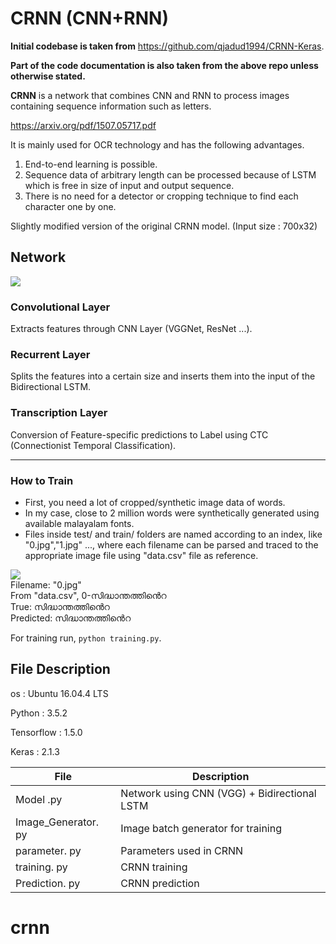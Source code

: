 # CRNN (CNN+RNN) 

**Initial codebase is taken from** https://github.com/qjadud1994/CRNN-Keras.

**Part of the code documentation is also taken from the above repo unless otherwise stated.**

**CRNN** is a network that combines CNN and RNN to process images containing sequence information such as letters.

https://arxiv.org/pdf/1507.05717.pdf

It is mainly used for OCR technology and has the following advantages.
1. End-to-end learning is possible.
2. Sequence data of arbitrary length can be processed because of LSTM which is free in size of input and output sequence.
3. There is no need for a detector or cropping technique to find each character one by one.


Slightly modified version of the original CRNN model.
(Input size : 700x32)

## Network

![](photo/Network.jpg)

### Convolutional Layer
Extracts features through CNN Layer (VGGNet, ResNet ...).

### Recurrent Layer
Splits the features into a certain size and inserts them into the input of the Bidirectional LSTM.

### Transcription Layer

Conversion of Feature-specific predictions to Label using CTC (Connectionist Temporal Classification).

- - -

### How to Train

* First, you need a lot of cropped/synthetic image data of words. <br/>
* In my case, close to 2 million words were synthetically generated using available malayalam fonts.<br />
* Files inside test/ and train/ folders are named according to an index, like "0.jpg","1.jpg" ..., where each filename can be parsed and traced to the appropriate image file using "data.csv" file as reference. <br />


![](DB/test/0.jpg)
<br/>
Filename: "0.jpg" <br />
From "data.csv", 0-സിദ്ധാന്തത്തിൻെറ<br/>
True: സിദ്ധാന്തത്തിൻെറ <br/>
Predicted: സിദ്ധാന്തത്തിൻെറ <br/>

For training run, `python training.py`.

## File Description

os : Ubuntu 16.04.4 LTS

Python : 3.5.2

Tensorflow : 1.5.0

Keras : 2.1.3


|       File         |Description                                       |
|--------------------|--------------------------------------------------|
|Model .py           |Network using CNN (VGG) + Bidirectional LSTM      |
|Image_Generator. py |Image batch generator for training                |
|parameter. py       |Parameters used in CRNN                           |
|training. py        |CRNN training                                     |
|Prediction. py      |CRNN prediction                                   |
# crnn
